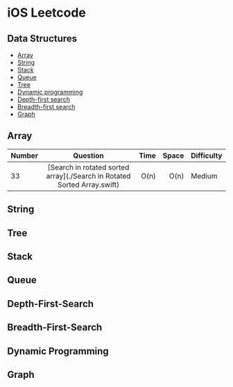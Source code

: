 # iOS Leetcode
## Data Structures
* [Array](#array)
* [String](#string)
* [Stack](#stack)
* [Queue](#queue)
* [Tree](#tree)
* [Dynamic programming](#dynamic-programming)
* [Depth-first search](#depth-first-search)
* [Breadth-first search](#breadth-first-search)
* [Graph](#graph)

## Array
| Number | Question   | Time  | Space | Difficulty |
| ------ |:----------:| -----:|----:|---------|
| 33 | [Search in rotated sorted array](./Search in Rotated Sorted Array.swift)| O(n) | O(n)    | Medium |


## String

## Tree

## Stack

## Queue

## Depth-First-Search

## Breadth-First-Search

## Dynamic Programming

## Graph




